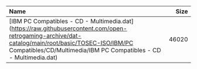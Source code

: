 |Name|Size|
|:---|---:|
|[IBM PC Compatibles - CD - Multimedia.dat](https://raw.githubusercontent.com/open-retrogaming-archive/dat-catalog/main/root/basic/TOSEC-ISO/IBM/PC Compatibles/CD/Multimedia/IBM PC Compatibles - CD - Multimedia.dat)|46020|
